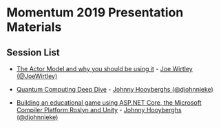 # Momentum 2019 Presentation Materials

## Session List

* [The Actor Model and why you should be using it](https://github.com/JoeWirtley/Actor-Model-Presentation) - [Joe Wirtley (@JoeWirtley)](https://twitter.com/JoeWirtley)

* [Quantum Computing Deep Dive](https://github.com/Djohnnie/QuantumComputingQSharpIntroduction2018) - [Johnny Hooyberghs (@djohnnieke)](https://twitter.com/djohnnieke)

* [Building an educational game using ASP.NET Core, the Microsoft Compiler Platform Roslyn and Unity](https://github.com/Djohnnie/CSharpWars) - [Johnny Hooyberghs (@djohnnieke)](https://twitter.com/djohnnieke)